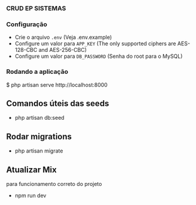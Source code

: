 ### CRUD EP SISTEMAS

### Configuração 

- Crie o arquivo `.env` (Veja .env.example)
- Configure um valor para `APP_KEY` (The only supported ciphers are AES-128-CBC and AES-256-CBC)
- Configure um valor para `DB_PASSWORD` (Senha do root para o MySQL)

### Rodando a aplicação
$ php artisan serve http://localhost:8000

## Comandos úteis das seeds
- php artisan db:seed

## Rodar migrations
- php artisan migrate

## Atualizar Mix
para funcionamento correto do projeto
- npm run dev